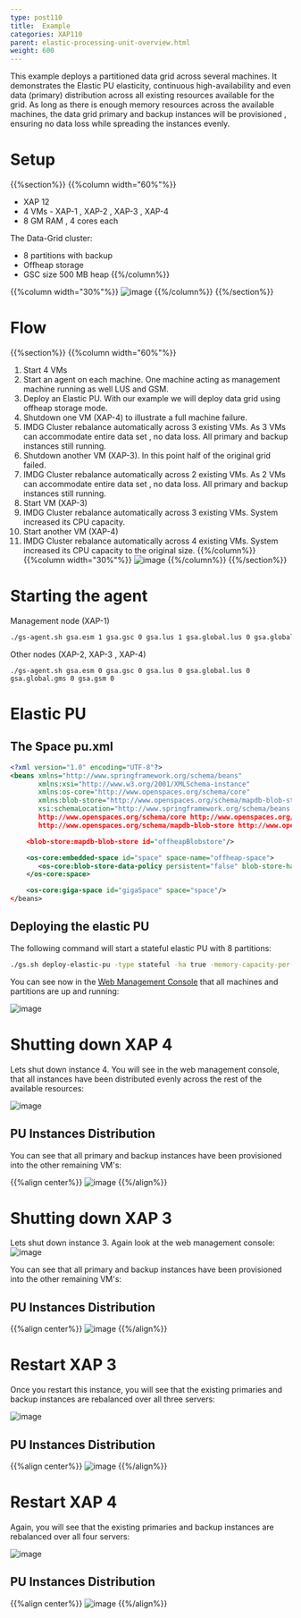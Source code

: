 ```yaml
---
type: post110
title:  Example
categories: XAP110
parent: elastic-processing-unit-overview.html
weight: 600
---
```


This example deploys a partitioned data grid across several machines. It demonstrates the Elastic PU elasticity, continuous high-availability and even data (primary) distribution across all existing resources available for the grid. 
As long as there is enough memory resources across the available machines, the data grid primary and backup instances will be provisioned , ensuring no data loss while spreading the instances evenly.

# Setup

{{%section%}}
{{%column width="60%"%}}
- XAP 12<br>
- 4 VMs - XAP-1 , XAP-2 , XAP-3 , XAP-4<br>
- 8 GM RAM , 4 cores each

The Data-Grid cluster:<br>
- 8 partitions with backup<br>
- Offheap storage<br>
- GSC size 500 MB heap
{{%/column%}} 

{{%column width="30%"%}}
![image](/attachment_files/epu/example1.png)
{{%/column%}}
{{%/section%}}

# Flow

{{%section%}}
{{%column width="60%"%}}
1. Start 4 VMs
2. Start an agent on each machine. One machine acting as management machine running as well LUS and GSM.
3. Deploy an Elastic PU. With our example we will deploy data grid using offheap storage mode.
4. Shutdown one VM (XAP-4) to illustrate a full machine failure. 
5. IMDG Cluster rebalance automatically across 3 existing VMs. As 3 VMs can accommodate entire data set , no data loss. All primary and backup instances still running.
6. Shutdown another VM (XAP-3).  In this point half of the original grid failed. 
7. IMDG Cluster rebalance automatically across 2 existing VMs. As 2 VMs can accommodate entire data set , no data loss. All primary and backup instances still running.
8. Start VM (XAP-3)
9. IMDG Cluster rebalance automatically across 3 existing VMs. System increased its CPU capacity.
10. Start another VM (XAP-4)
11. IMDG Cluster rebalance automatically across 4 existing VMs. System increased its CPU capacity to the original size.
{{%/column%}}
{{%column width="30%"%}}
![image](/attachment_files/epu/example2.png)
{{%/column%}}
{{%/section%}}


# Starting the agent
Management node (XAP-1)
```bash
./gs-agent.sh gsa.esm 1 gsa.gsc 0 gsa.lus 1 gsa.global.lus 0 gsa.global.gms 0 gsa.gsm 1
```

Other nodes (XAP-2, XAP-3 , XAP-4)
```bash%
./gs-agent.sh gsa.esm 0 gsa.gsc 0 gsa.lus 0 gsa.global.lus 0 gsa.global.gms 0 gsa.gsm 0
```

#  Elastic PU 
## The Space pu.xml

```xml
<?xml version="1.0" encoding="UTF-8"?>
<beans xmlns="http://www.springframework.org/schema/beans"
       xmlns:xsi="http://www.w3.org/2001/XMLSchema-instance"
       xmlns:os-core="http://www.openspaces.org/schema/core"
       xmlns:blob-store="http://www.openspaces.org/schema/mapdb-blob-store"
       xsi:schemaLocation="http://www.springframework.org/schema/beans http://www.springframework.org/schema/beans/spring-beans-{{%version "spring"%}}.xsd
       http://www.openspaces.org/schema/core http://www.openspaces.org/schema/{{%currentversion%}}/core/openspaces-core.xsd
       http://www.openspaces.org/schema/mapdb-blob-store http://www.openspaces.org/schema/{{%currentversion%}}/mapdb-blob-store/openspaces-mapdb-blobstore.xsd">

    <blob-store:mapdb-blob-store id="offheapBlobstore"/>

    <os-core:embedded-space id="space" space-name="offheap-space">
       <os-core:blob-store-data-policy persistent="false" blob-store-handler="offheapBlobstore"/>
    </os-core:space>

    <os-core:giga-space id="gigaSpace" space="space"/>
</beans>
```

## Deploying the elastic PU
The following command will start a stateful elastic PU with 8 partitions:

```bash
./gs.sh deploy-elastic-pu -type stateful -ha true -memory-capacity-per-container 500m -number-of-partitions 8 -puname offheap-space
```

You can see now in the [Web Management Console]({{%currentadmurl%}}/web-management-console.html) that all machines and partitions are up and running: 

![image](/attachment_files/epu/example3.png)

#  Shutting down XAP 4

Lets shut down instance 4. You will see in the web management console, that all instances have been distributed evenly across the rest of the available resources:

![image](/attachment_files/epu/example4.png)


## PU Instances Distribution

You can see that all primary and backup instances have been provisioned into the other remaining VM's:

{{%align center%}}
![image](/attachment_files/epu/example5.png)
{{%/align%}}

# Shutting down XAP 3

Lets shut down instance 3. Again look at the web management console:
![image](/attachment_files/epu/example6.png)

You can see that all primary and backup instances have been provisioned into the other remaining VM's:

##  PU Instances Distribution

{{%align center%}}
![image](/attachment_files/epu/example7.png)
{{%/align%}}


# Restart XAP 3

Once you restart this instance, you will see that the existing primaries and backup instances are rebalanced over all three servers:

![image](/attachment_files/epu/example8.png)

##  PU Instances Distribution

{{%align center%}}
![image](/attachment_files/epu/example9.png)
{{%/align%}}

# Restart XAP 4

Again, you will see that the existing primaries and backup instances are rebalanced over all four servers:

![image](/attachment_files/epu/example10.png)

##  PU Instances Distribution

{{%align center%}}
![image](/attachment_files/epu/example11.png)
{{%/align%}}


